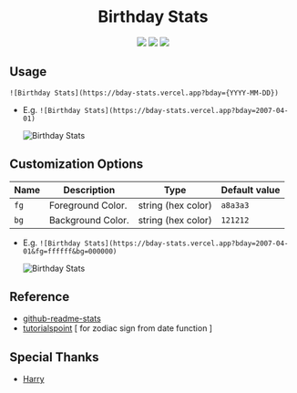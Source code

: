 <h1 align="center">Birthday Stats</h1>

<p align="center">
  <a href="https://github.com/Manas140/Bday/stargazers"><img src="https://img.shields.io/github/stars/Manas140/Bday?colorA=151515&colorB=8C977D&style=for-the-badge&logo=starship"></a>
  <a href="https://github.com/Manas140/Bday/issues"><img src="https://img.shields.io/github/issues/Manas140/Bday?colorA=151515&colorB=B66467&style=for-the-badge&logo=bugatti"></a>
  <a href="https://github.com/Manas140/Bday/network/members"><img src="https://img.shields.io/github/forks/Manas140/Bday?colorA=151515&colorB=8DA3B9&style=for-the-badge&logo=github"></a>
</p>

## Usage

```
![Birthday Stats](https://bday-stats.vercel.app?bday={YYYY-MM-DD})
```

- E.g. `![Birthday Stats](https://bday-stats.vercel.app?bday=2007-04-01)`

  ![Birthday Stats](https://bday-stats.vercel.app?bday=2007-04-01)

## Customization Options

| Name | Description | Type | Default value |
| --- | --- | --- | --- |
| `fg` | Foreground Color. | string (hex color) | `a8a3a3` |
| `bg` | Background Color. | string (hex color) | `121212` |

- E.g. `![Birthday Stats](https://bday-stats.vercel.app?bday=2007-04-01&fg=ffffff&bg=000000)`

  ![Birthday Stats](https://bday-stats.vercel.app?bday=2007-04-01&fg=ffffff&bg=000000)


## Reference

- [github-readme-stats](https://github.com/anuraghazra/github-readme-stats)
- [tutorialspoint](https://www.tutorialspoint.com/finding-astrological-signs-based-on-birthdates-using-javascript) [ for zodiac sign from date function ]

## Special Thanks 

- [Harry](https://github.com/saimoomedits/)
